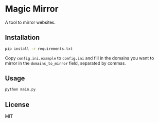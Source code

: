 # Magic Mirror

A tool to mirror websites.

## Installation

```bash
pip install -r requirements.txt
```

Copy `config.ini.example` to `config.ini` and fill in the domains you want to mirror in the `domains_to_mirror` field, separated by commas.

## Usage

```bash
python main.py
```

## License

MIT
